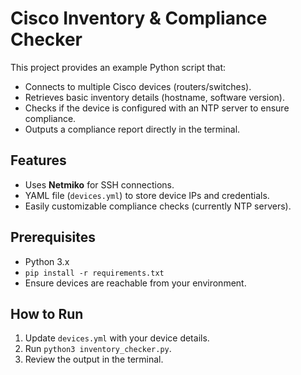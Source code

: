 # Cisco Inventory & Compliance Checker

This project provides an example Python script that:

- Connects to multiple Cisco devices (routers/switches).
- Retrieves basic inventory details (hostname, software version).
- Checks if the device is configured with an NTP server to ensure compliance.
- Outputs a compliance report directly in the terminal.

## Features

- Uses **Netmiko** for SSH connections.
- YAML file (`devices.yml`) to store device IPs and credentials.
- Easily customizable compliance checks (currently NTP servers).

## Prerequisites

- Python 3.x
- `pip install -r requirements.txt`
- Ensure devices are reachable from your environment.

## How to Run

1. Update `devices.yml` with your device details.
2. Run `python3 inventory_checker.py`.
3. Review the output in the terminal.
